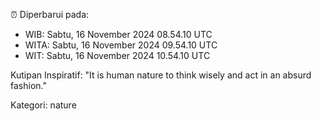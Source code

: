 ⏰ Diperbarui pada:
- WIB: Sabtu, 16 November 2024 08.54.10 UTC
- WITA: Sabtu, 16 November 2024 09.54.10 UTC
- WIT: Sabtu, 16 November 2024 10.54.10 UTC

Kutipan Inspiratif:
"It is human nature to think wisely and act in an absurd fashion."


Kategori: nature

